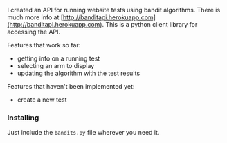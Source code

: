 I created an API for running website tests using bandit algorithms. There is much more info at [http://banditapi.herokuapp.com](http://banditapi.herokuapp.com). This is a python client library for accessing the API.

Features that work so far:

* getting info on a running test
* selecting an arm to display
* updating the algorithm with the test results

Features that haven't been implemented yet:

* create a new test

### Installing

Just include the `bandits.py` file wherever you need it.
